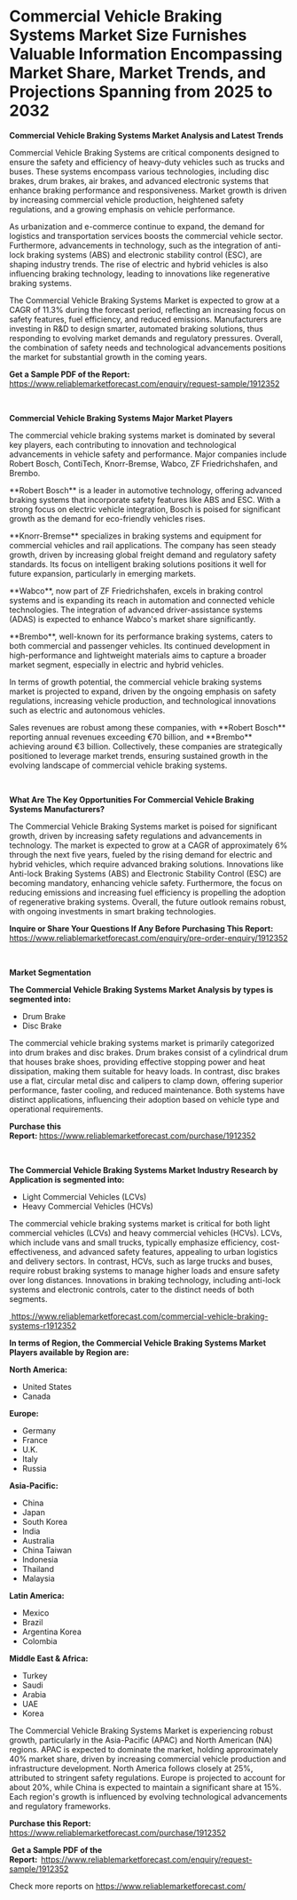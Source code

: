 <p><h1>Commercial Vehicle Braking Systems Market Size Furnishes Valuable Information Encompassing Market Share, Market Trends, and Projections Spanning from 2025 to 2032</h1></p><p><strong>Commercial Vehicle Braking Systems Market Analysis and Latest Trends</strong></p>
<p><p>Commercial Vehicle Braking Systems are critical components designed to ensure the safety and efficiency of heavy-duty vehicles such as trucks and buses. These systems encompass various technologies, including disc brakes, drum brakes, air brakes, and advanced electronic systems that enhance braking performance and responsiveness. Market growth is driven by increasing commercial vehicle production, heightened safety regulations, and a growing emphasis on vehicle performance.</p><p>As urbanization and e-commerce continue to expand, the demand for logistics and transportation services boosts the commercial vehicle sector. Furthermore, advancements in technology, such as the integration of anti-lock braking systems (ABS) and electronic stability control (ESC), are shaping industry trends. The rise of electric and hybrid vehicles is also influencing braking technology, leading to innovations like regenerative braking systems.</p><p>The Commercial Vehicle Braking Systems Market is expected to grow at a CAGR of 11.3% during the forecast period, reflecting an increasing focus on safety features, fuel efficiency, and reduced emissions. Manufacturers are investing in R&D to design smarter, automated braking solutions, thus responding to evolving market demands and regulatory pressures. Overall, the combination of safety needs and technological advancements positions the market for substantial growth in the coming years.</p></p>
<p><strong>Get a Sample PDF of the Report:&nbsp;</strong> <a href="https://www.reliablemarketforecast.com/enquiry/request-sample/1912352?utm_campaign=3505&utm_medium=2&utm_source=Github&utm_content=ia&utm_term=30032025&utm_id=commercial-vehicle-braking-systems">https://www.reliablemarketforecast.com/enquiry/request-sample/1912352</a></p>
<p>&nbsp;</p>
<p><strong>Commercial Vehicle Braking Systems Major Market Players</strong></p>
<p><p>The commercial vehicle braking systems market is dominated by several key players, each contributing to innovation and technological advancements in vehicle safety and performance. Major companies include Robert Bosch, ContiTech, Knorr-Bremse, Wabco, ZF Friedrichshafen, and Brembo.</p><p>**Robert Bosch** is a leader in automotive technology, offering advanced braking systems that incorporate safety features like ABS and ESC. With a strong focus on electric vehicle integration, Bosch is poised for significant growth as the demand for eco-friendly vehicles rises.</p><p>**Knorr-Bremse** specializes in braking systems and equipment for commercial vehicles and rail applications. The company has seen steady growth, driven by increasing global freight demand and regulatory safety standards. Its focus on intelligent braking solutions positions it well for future expansion, particularly in emerging markets.</p><p>**Wabco**, now part of ZF Friedrichshafen, excels in braking control systems and is expanding its reach in automation and connected vehicle technologies. The integration of advanced driver-assistance systems (ADAS) is expected to enhance Wabco's market share significantly.</p><p>**Brembo**, well-known for its performance braking systems, caters to both commercial and passenger vehicles. Its continued development in high-performance and lightweight materials aims to capture a broader market segment, especially in electric and hybrid vehicles.</p><p>In terms of growth potential, the commercial vehicle braking systems market is projected to expand, driven by the ongoing emphasis on safety regulations, increasing vehicle production, and technological innovations such as electric and autonomous vehicles. </p><p>Sales revenues are robust among these companies, with **Robert Bosch** reporting annual revenues exceeding €70 billion, and **Brembo** achieving around €3 billion. Collectively, these companies are strategically positioned to leverage market trends, ensuring sustained growth in the evolving landscape of commercial vehicle braking systems.</p></p>
<p>&nbsp;</p>
<p><strong>What Are The Key Opportunities For Commercial Vehicle Braking Systems Manufacturers?</strong></p>
<p><p>The Commercial Vehicle Braking Systems market is poised for significant growth, driven by increasing safety regulations and advancements in technology. The market is expected to grow at a CAGR of approximately 6% through the next five years, fueled by the rising demand for electric and hybrid vehicles, which require advanced braking solutions. Innovations like Anti-lock Braking Systems (ABS) and Electronic Stability Control (ESC) are becoming mandatory, enhancing vehicle safety. Furthermore, the focus on reducing emissions and increasing fuel efficiency is propelling the adoption of regenerative braking systems. Overall, the future outlook remains robust, with ongoing investments in smart braking technologies.</p></p>
<p><strong>Inquire or Share Your Questions If Any Before Purchasing This Report:</strong> <a href="https://www.reliablemarketforecast.com/enquiry/pre-order-enquiry/1912352?utm_campaign=3505&utm_medium=2&utm_source=Github&utm_content=ia&utm_term=30032025&utm_id=commercial-vehicle-braking-systems">https://www.reliablemarketforecast.com/enquiry/pre-order-enquiry/1912352</a></p>
<p>&nbsp;</p>
<p><strong>Market Segmentation</strong></p>
<p><strong>The Commercial Vehicle Braking Systems Market Analysis by types is segmented into:</strong></p>
<p><ul><li>Drum Brake</li><li>Disc Brake</li></ul></p>
<p><p>The commercial vehicle braking systems market is primarily categorized into drum brakes and disc brakes. Drum brakes consist of a cylindrical drum that houses brake shoes, providing effective stopping power and heat dissipation, making them suitable for heavy loads. In contrast, disc brakes use a flat, circular metal disc and calipers to clamp down, offering superior performance, faster cooling, and reduced maintenance. Both systems have distinct applications, influencing their adoption based on vehicle type and operational requirements.</p></p>
<p><strong>Purchase this Report:&nbsp;</strong><a href="https://www.reliablemarketforecast.com/purchase/1912352?utm_campaign=3505&utm_medium=2&utm_source=Github&utm_content=ia&utm_term=30032025&utm_id=commercial-vehicle-braking-systems">https://www.reliablemarketforecast.com/purchase/1912352</a></p>
<p>&nbsp;</p>
<p><strong>The Commercial Vehicle Braking Systems Market Industry Research by Application is segmented into:</strong></p>
<p><ul><li>Light Commercial Vehicles (LCVs)</li><li>Heavy Commercial Vehicles (HCVs)</li></ul></p>
<p><p>The commercial vehicle braking systems market is critical for both light commercial vehicles (LCVs) and heavy commercial vehicles (HCVs). LCVs, which include vans and small trucks, typically emphasize efficiency, cost-effectiveness, and advanced safety features, appealing to urban logistics and delivery sectors. In contrast, HCVs, such as large trucks and buses, require robust braking systems to manage higher loads and ensure safety over long distances. Innovations in braking technology, including anti-lock systems and electronic controls, cater to the distinct needs of both segments.</p></p>
<p><a href="https://www.reliablemarketforecast.com/commercial-vehicle-braking-systems-r1912352?utm_campaign=3505&utm_medium=2&utm_source=Github&utm_content=ia&utm_term=30032025&utm_id=commercial-vehicle-braking-systems">&nbsp;https://www.reliablemarketforecast.com/commercial-vehicle-braking-systems-r1912352</a></p>
<p><strong>In terms of Region, the Commercial Vehicle Braking Systems Market Players available by Region are:</strong></p>
<p>
    <p> <strong> North America: </strong>
        <ul>
            <li>United States</li>
            <li>Canada</li>
        </ul>
        </p> 
    <p> <strong> Europe: </strong>
        <ul>
            <li>Germany</li>
            <li>France</li>
            <li>U.K.</li>
            <li>Italy</li>
            <li>Russia</li>
        </ul>
        </p> 
    <p> <strong> Asia-Pacific: </strong>
        <ul>
            <li>China</li>
            <li>Japan</li>
            <li>South Korea</li>
            <li>India</li>
            <li>Australia</li>
            <li>China Taiwan</li>
            <li>Indonesia</li>
            <li>Thailand</li>
            <li>Malaysia</li>
        </ul>
        </p> 
    <p> <strong> Latin America: </strong>
        <ul>
            <li>Mexico</li>
            <li>Brazil</li>
            <li>Argentina Korea</li>
            <li>Colombia</li>
        </ul>
        </p> 
    <p> <strong> Middle East & Africa: </strong>
        <ul>
            <li>Turkey</li>
            <li>Saudi</li>
            <li>Arabia</li>
            <li>UAE</li>
            <li>Korea</li>
        </ul>
    </p>
    </p>
<p><p>The Commercial Vehicle Braking Systems Market is experiencing robust growth, particularly in the Asia-Pacific (APAC) and North American (NA) regions. APAC is expected to dominate the market, holding approximately 40% market share, driven by increasing commercial vehicle production and infrastructure development. North America follows closely at 25%, attributed to stringent safety regulations. Europe is projected to account for about 20%, while China is expected to maintain a significant share at 15%. Each region's growth is influenced by evolving technological advancements and regulatory frameworks.</p></p>
<p><strong>Purchase this Report: </strong><a href="https://www.reliablemarketforecast.com/purchase/1912352?utm_campaign=3505&utm_medium=2&utm_source=Github&utm_content=ia&utm_term=30032025&utm_id=commercial-vehicle-braking-systems">https://www.reliablemarketforecast.com/purchase/1912352</a></p>
<p>&nbsp;<strong>Get a Sample PDF of the Report:&nbsp;&nbsp;</strong><a href="https://www.reliablemarketforecast.com/enquiry/request-sample/1912352?utm_campaign=3505&utm_medium=2&utm_source=Github&utm_content=ia&utm_term=30032025&utm_id=commercial-vehicle-braking-systems">https://www.reliablemarketforecast.com/enquiry/request-sample/1912352</a></p>
<p><strong></strong></p>
<p>Check more reports on <a href="https://www.reliablemarketforecast.com/?utm_campaign=3505&utm_medium=2&utm_source=Github&utm_content=ia&utm_term=30032025&utm_id=commercial-vehicle-braking-systems">https://www.reliablemarketforecast.com/</a></p>